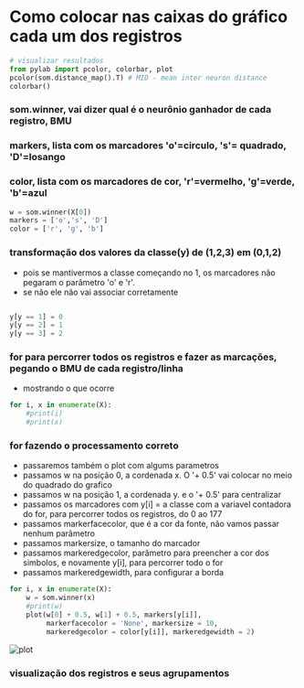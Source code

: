 # Como colocar nas caixas do gráfico cada um dos registros

```python
# visualizar resultados
from pylab import pcolor, colorbar, plot
pcolor(som.distance_map().T) # MID - mean inter neuron distance
colorbar()
```

### som.winner, vai dizer qual é o neurônio ganhador de cada registro, BMU
### markers, lista com os marcadores 'o'=circulo, 's'= quadrado, 'D'=losango
### color, lista com os marcadores de cor, 'r'=vermelho, 'g'=verde, 'b'=azul 

```python
w = som.winner(X[0])  
markers = ['o','s', 'D']
color = ['r', 'g', 'b']
```

### transformação dos valores da classe(y) de (1,2,3) em (0,1,2)
- pois se mantivermos a classe começando no 1, os marcadores não pegaram o parâmetro 'o' e 'r'.
- se não ele não vai associar corretamente

```python

y[y == 1] = 0
y[y == 2] = 1
y[y == 3] = 2
```

### for para percorrer todos os registros e fazer as marcações, pegando o BMU de cada registro/linha
- mostrando o que ocorre

```python
for i, x in enumerate(X):
    #print(i)
    #print(x)
```

### for fazendo o processamento correto
- passaremos também o plot com algums parametros
- passamos w na posição 0, a cordenada x. O '+ 0.5' vai colocar no meio do quadrado do grafico
- passamos w na posição 1, a cordenada y. e o '+ 0.5' para centralizar
- passamos os marcadores com y[i] = a classe com a variavel contadora do for, para percorrer todos os registros, do 0 ao 177
- passamos markerfacecolor, que é a cor da fonte, não vamos passar nenhum parâmetro
- passamos markersize, o tamanho do marcador
- passamos markeredgecolor, parâmetro para preencher a cor dos simbolos, e novamente y[i], para percorrer todo o for
- passamos markeredgewidth, para configurar a borda

```python
for i, x in enumerate(X):
    w = som.winner(x)
    #print(w)
    plot(w[0] + 0.5, w[1] + 0.5, markers[y[i]],
         markerfacecolor = 'None', markersize = 10,
         markeredgecolor = color[y[i]], markeredgewidth = 2)
```
![plot][ref]
### visualização dos registros e seus agrupamentos
[ref]: /aprendizagem_nao_supervisionada/algoritmos/mapas_auto_organizaveis/Agrupamento_vinhos/img/visu_with_markers.png "visualização"